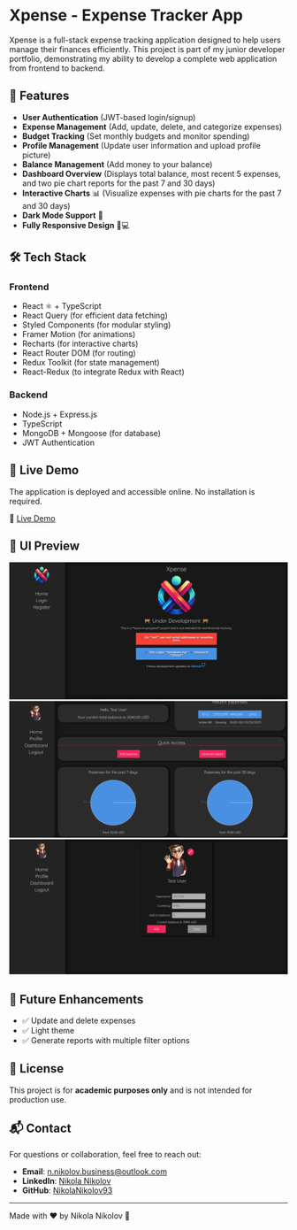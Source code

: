 # Xpense - Expense Tracker App

Xpense is a full-stack expense tracking application designed to help users manage their finances efficiently. This project is part of my junior developer portfolio, demonstrating my ability to develop a complete web application from frontend to backend.

## 🚀 Features

- **User Authentication** (JWT-based login/signup)
- **Expense Management** (Add, update, delete, and categorize expenses)
- **Budget Tracking** (Set monthly budgets and monitor spending)
- **Profile Management** (Update user information and upload profile picture)
- **Balance Management** (Add money to your balance)
- **Dashboard Overview** (Displays total balance, most recent 5 expenses, and two pie chart reports for the past 7 and 30 days)
- **Interactive Charts** 📊 (Visualize expenses with pie charts for the past 7 and 30 days)
- **Dark Mode Support** 🌙
- **Fully Responsive Design** 📱💻

## 🛠 Tech Stack

### Frontend

- React ⚛️ + TypeScript
- React Query (for efficient data fetching)
- Styled Components (for modular styling)
- Framer Motion (for animations)
- Recharts (for interactive charts)
- React Router DOM (for routing)
- Redux Toolkit (for state management)
- React-Redux (to integrate Redux with React)

### Backend

- Node.js + Express.js
- TypeScript
- MongoDB + Mongoose (for database)
- JWT Authentication

## 🚀 Live Demo

The application is deployed and accessible online. No installation is required.

🔗 [Live Demo](https://xpense-blue.vercel.app/)

## 🎨 UI Preview

![Screenshot of HomePage](client/src/assets/home-page.png)
![Screenshot of Dashboard](client/src/assets/dashboard-page.png)
![Screenshot of Profile](client/src/assets/profile-page.png)

## 📌 Future Enhancements

- ✅ Update and delete expenses
- ✅ Light theme
- ✅ Generate reports with multiple filter options

## 📝 License

This project is for **academic purposes only** and is not intended for production use.

## 📬 Contact

For questions or collaboration, feel free to reach out:

- **Email**: n.nikolov.business@outlook.com
- **LinkedIn**: [Nikola Nikolov](www.linkedin.com/in/nikola-nikolov-a53b2925a)
- **GitHub**: [NikolaNikolov93](https://github.com/NikolaNikolov93)

---

Made with ❤️ by Nikola Nikolov 🚀
